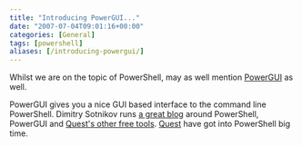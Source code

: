 ```yaml
---
title: "Introducing PowerGUI..."
date: "2007-07-04T09:01:16+00:00"
categories: [General]
tags: [powershell]
aliases: [/introducing-powergui/]
---
```


Whilst we are on the topic of PowerShell, may as well mention <a href="http://powergui.org/">PowerGUI</a> as well.

PowerGUI gives you a nice GUI based interface to the command line PowerShell. Dimitry Sotnikov runs <a href="http://dmitrysotnikov.wordpress.com/">a great blog</a> around PowerShell, PowerGUI and <a href="http://www.quest.com/activeroles-server/arms.aspx">Quest's other free tools</a>. <a href="http://www.quest.com/">Quest</a> have got into PowerShell big time.
